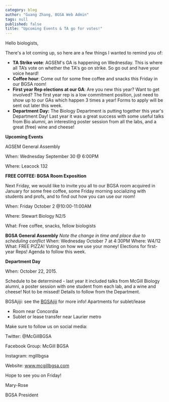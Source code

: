 ```yaml
---
category: blog
author: "Guang Zhang, BGSA Web Admin"
tags: null
published: false
title: "Upcoming Events & TA go for votes!"
---
```


Hello biologists,

There's a lot coming up, so here are a few things I wanted to remind you of:
- **TA Strike vote**: AGSEM's GA is happening on Wednesday.  This is where all TA’s vote on whether the TA's go on strike.  So go out and have your voice heard!
- **Coffee hour**: Come out for some free coffee and snacks this Friday in our BGSA room!
- **First year Rep elections at our GA**: Are you new this year? Want to get involved? The first year rep is a low commitment position, just need to show up to our GAs which happen 3 times a year! Forms to apply will be sent out later this week.
- **Department Day:** The Biology Department is putting together this year's Department Day! Last year it was a great success with some useful talks from Bio alumni, an interesting poster session from all the labs, and a great (free) wine and cheese!

**Upcoming Events**

AGSEM General Assembly

When: Wednesday September 30 @ 6:00PM

Where: Leacock 132

**FREE COFFEE: BGSA Room Exposition**

Next Friday, we would like to invite you all to our BGSA room acquired in January for some free coffee, some Friday morning socializing with students and profs,  and to find out how you can use our room!

When: Friday October 2 @10:00-11:00AM

Where: Stewart Biology N2/5

What: Free coffee, snacks, fellow biologists

**BGSA General Assembly**
*Note the change in time and place due to scheduling conflict*
When: Wednesday October 7 at 4:30PM
Where: W4/12
What: FREE PIZZA! Voting on how we use your money! Elections for first-year Reps! Agenda to follow this week.

**Department Day**

When: October 22, 2015.

Schedule to be determined -  last year it included talks from McGill Biology alumni, a poster session with one student from each lab, and a wine and cheese! Not to be missed!
Details to follow from the Department.

BGSAjiji: see the [BGSAjiji](https://docs.google.com/spreadsheets/d/1s9BcBibvzUni4RXZ90X5_LQtxD_19S6mxys_-VmQ1CM/edit?pli=1#gid=0) for more info!
Apartments for sublet/lease
- Room near Concordia
- Sublet or lease transfer near Laurier metro

Make sure to follow us on social media:

Twitter: @McGillBGSA

Facebook Group: McGill BGSA

Instagram: mgillbgsa

Website: www.mcgillbgsa.com

Hope to see you on Friday!

Mary-Rose

BGSA President
